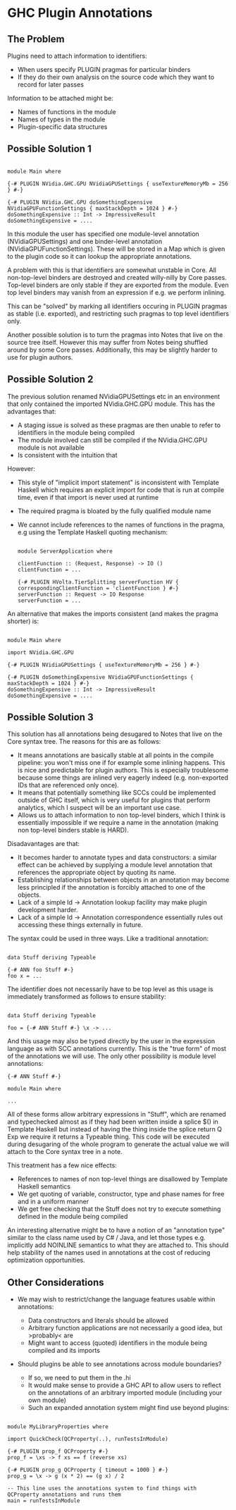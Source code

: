 # GHC Plugin Annotations

## The Problem


Plugins need to attach information to identifiers:

- When users specify PLUGIN pragmas for particular binders
- If they do their own analysis on the source code which they want to record for later passes


Information to be attached might be:
 

- Names of functions in the module
- Names of types in the module
- Plugin-specific data structures

## Possible Solution 1

```wiki

module Main where

{-# PLUGIN NVidia.GHC.GPU NVidiaGPUSettings { useTextureMemoryMb = 256 } #-}

{-# PLUGIN NVidia.GHC.GPU doSomethingExpensive NVidiaGPUFunctionSettings { maxStackDepth = 1024 } #-}
doSomethingExpensive :: Int -> ImpressiveResult
doSomethingExpensive = ....

```


In this module the user has specified one module-level annotation (NVidiaGPUSettings) and one binder-level annotation (NVidiaGPUFunctionSettings). These will be stored in a Map which is given to the plugin code so it can lookup the appropriate annotations.


A problem with this is that identifiers are somewhat unstable in Core. All non-top-level binders are destroyed and created willy-nilly by Core passes. Top-level binders are only stable if they are exported from the module. Even top level binders may vanish from an expression if e.g. we perform inlining.


This can be "solved" by marking all identifiers occuring in PLUGIN pragmas as stable (i.e. exported), and restricting such pragmas to top level identifiers only.


Another possible solution is to turn the pragmas into Notes that live on the source tree itself. However this may suffer from Notes being shuffled around by some Core passes. Additionally, this may be slightly harder to use for plugin authors.

## Possible Solution 2


The previous solution renamed NVidiaGPUSettings etc in an environment that only contained the imported NVidia.GHC.GPU module. This has the advantages that:

- A staging issue is solved as these pragmas are then unable to refer to identifiers in the module being compiled
- The module involved can still be compiled if the NVidia.GHC.GPU module is not available
- Is consistent with the intuition that 


However:

- This style of "implicit import statement" is inconsistent with Template Haskell which requires an explicit import for code that is run at compile time, even if that import is never used at runtime
- The required pragma is bloated by the fully qualified module name
- We cannot include references to the names of functions in the pragma, e.g using the Template Haskell quoting mechanism:

  ```wiki

  module ServerApplication where

  clientFunction :: (Request, Response) -> IO ()
  clientFunction = ...

  {-# PLUGIN HVolta.TierSplitting serverFunction HV { correspondingClientFunction = 'clientFunction } #-}
  serverFunction :: Request -> IO Response
  serverFunction = ...

  ```


An alternative that makes the imports consistent (and makes the pragma shorter) is:

```wiki

module Main where

import NVidia.GHC.GPU

{-# PLUGIN NVidiaGPUSettings { useTextureMemoryMb = 256 } #-}

{-# PLUGIN doSomethingExpensive NVidiaGPUFunctionSettings { maxStackDepth = 1024 } #-}
doSomethingExpensive :: Int -> ImpressiveResult
doSomethingExpensive = ....

```

## Possible Solution 3


This solution has all annotations being desugared to Notes that live on the Core syntax tree. The reasons for this are as follows:

- It means annotations are basically stable at all points in the compile pipeline: you won't miss one if for example some inlining happens. This is nice and predictable for plugin authors. This is especially troublesome because some things are inlined very eagerly indeed (e.g. non-exported IDs that are referenced only once).
- It means that potentially something like SCCs could be implemented outside of GHC itself, which is very useful for plugins that perform analytics, which I suspect will be an important use case.
- Allows us to attach information to non top-level binders, which I think is essentially impossible if we require a name in the annotation (making non top-level binders stable is HARD).


Disadavantages are that:

- It becomes harder to annotate types and data constructors: a similar effect can be achieved by supplying a module level annotation that references the appropriate object by quoting its name.
- Establishing relationships between objects in an annotation may become less principled if the annotation is forcibly attached to one of the objects.
- Lack of a simple Id -\> Annotation lookup facility may make plugin development harder.
- Lack of a simple Id -\> Annotation correspondence essentially rules out accessing these things externally in future.


The syntax could be used in three ways. Like a traditional annotation:

```wiki

data Stuff deriving Typeable

{-# ANN foo Stuff #-}
foo x = ...

```


The identifier does not necessarily have to be top level as this usage is immediately transformed as follows to ensure stability:

```wiki

data Stuff deriving Typeable

foo = {-# ANN Stuff #-} \x -> ...

```


And this usage may also be typed directly by the user in the expression language as with SCC annotations currently. This is the "true form" of most of the annotations we will use. The only other possibility is module level annotations:

```wiki
{-# ANN Stuff #-}

module Main where

...

```


All of these forms allow arbitrary expressions in "Stuff", which are renamed and typechecked almost as if they had been written inside a splice $() in Template Haskell but instead of having the thing inside the splice return Q Exp we require it returns a Typeable thing. This code will be executed during desugaring of the whole program to generate the actual value we will attach to the Core syntax tree in a note.


This treatment has a few nice effects:

- References to names of non top-level things are disallowed by Template Haskell semantics
- We get quoting of variable, constructor, type and phase names for free and in a uniform manner
- We get free checking that the Stuff does not try to execute something defined in the module being compiled


An interesting alternative might be to have a notion of an "annotation type" similar to the class name used by C\# / Java, and let those types e.g. implicitly add NOINLINE semantics to what they are attached to. This should help stability of the names used in annotations at the cost of reducing optimization opportunities.

## Other Considerations

- We may wish to restrict/change the language features usable within annotations:

  - Data constructors and literals should be allowed
  - Arbitrary function applications are not necessarily a good idea, but \>probably\< are
  - Might want to access (quoted) identifiers in the module being compiled and its imports
- Should plugins be able to see annotations across module boundaries?

  - If so, we need to put them in the .hi
  - It would make sense to provide a GHC API to allow users to reflect on the annotations of an arbitrary imported module (including your own module)
  - Such an expanded annotation system might find use beyond plugins:

```wiki

module MyLibraryProperties where

import QuickCheck(QCProperty(..), runTestsInModule)

{-# PLUGIN prop_f QCProperty #-}
prop_f = \xs -> f xs == f (reverse xs)

{-# PLUGIN prop_g QCProperty { timeout = 1000 } #-}
prop_g = \x -> g (x * 2) == (g x) / 2

-- This line uses the annotations system to find things with QCProperty annotations and runs them
main = runTestsInModule

```